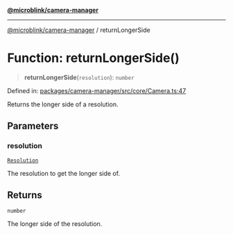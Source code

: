 [**@microblink/camera-manager**](../README.md)

---

[@microblink/camera-manager](../README.md) / returnLongerSide

# Function: returnLongerSide()

> **returnLongerSide**(`resolution`): `number`

Defined in: [packages/camera-manager/src/core/Camera.ts:47](https://github.com/BlinkID/blinkid-web/blob/main/packages/camera-manager/src/core/Camera.ts)

Returns the longer side of a resolution.

## Parameters

### resolution

[`Resolution`](../type-aliases/Resolution.md)

The resolution to get the longer side of.

## Returns

`number`

The longer side of the resolution.
